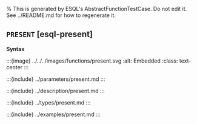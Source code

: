 % This is generated by ESQL's AbstractFunctionTestCase. Do not edit it. See ../README.md for how to regenerate it.

## `PRESENT` [esql-present]

**Syntax**

:::{image} ../../../images/functions/present.svg
:alt: Embedded
:class: text-center
:::


:::{include} ../parameters/present.md
:::

:::{include} ../description/present.md
:::

:::{include} ../types/present.md
:::

:::{include} ../examples/present.md
:::
